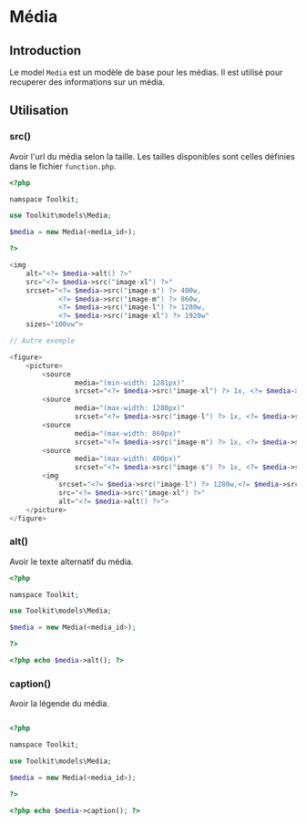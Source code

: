 # Média

## Introduction

Le model `Media` est un modèle de base pour les médias. Il est utilisé pour recuperer des informations sur un média.

## Utilisation

### src()

Avoir l'url du média selon la taille. Les tailles disponibles sont celles définies dans le fichier `function.php`.

```php
<?php

namspace Toolkit;

use Toolkit\models\Media;

$media = new Media(<media_id>);

?>

<img
    alt="<?= $media->alt() ?>"
    src="<?= $media->src("image-xl") ?>"
    srcset="<?= $media->src("image-s") ?> 400w, 
            <?= $media->src("image-m") ?> 860w,
            <?= $media->src("image-l") ?> 1280w, 
            <?= $media->src("image-xl") ?> 1920w"
    sizes="100vw">

// Autre exemple

<figure>
    <picture>
        <source
                media="(min-width: 1281px)"
                srcset="<?= $media->src("image-xl") ?> 1x, <?= $media->src("image-xl-2x") ?> 2x">
        <source
                media="(max-width: 1280px)" 
                srcset="<?= $media->src("image-l") ?> 1x, <?= $media->src("image-l-2x") ?> 2x">
        <source
                media="(max-width: 860px)"
                srcset="<?= $media->src("image-m") ?> 1x, <?= $media->src("image-m-2x") ?> 2x">
        <source
                media="(max-width: 400px)"
                srcset="<?= $media->src("image-s") ?> 1x, <?= $media->src("image-s-2x") ?> 2x">
        <img
            srcset="<?= $media->src("image-l") ?> 1280w,<?= $media->src("image-xl") ?> 1920w"
            src="<?= $media->src("image-xl") ?>"
            alt="<?= $media->alt() ?>">
    </picture>
</figure>
```

### alt()

Avoir le texte alternatif du média.

```php
<?php

namspace Toolkit;

use Toolkit\models\Media;

$media = new Media(<media_id>);

?>

<?php echo $media->alt(); ?>
```

### caption()

Avoir la légende du média.

```php

<?php

namspace Toolkit;

use Toolkit\models\Media;

$media = new Media(<media_id>);

?>

<?php echo $media->caption(); ?>
```
